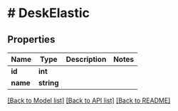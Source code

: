 # # DeskElastic

## Properties

Name | Type | Description | Notes
------------ | ------------- | ------------- | -------------
**id** | **int** |  |
**name** | **string** |  |

[[Back to Model list]](../../README.md#models) [[Back to API list]](../../README.md#endpoints) [[Back to README]](../../README.md)
